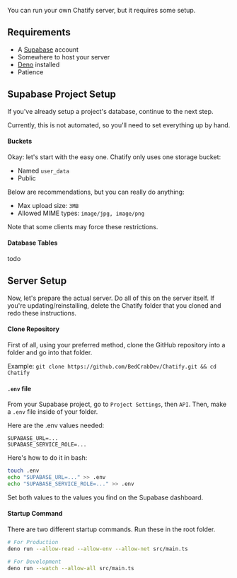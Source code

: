 You can run your own Chatify server, but it requires some setup.

## Requirements

* A [Supabase](https://supabase.com/dashboard) account
* Somewhere to host your server
* [Deno](https://deno.com/manual@v1.11.0/getting_started/installation) installed
* Patience

## Supabase Project Setup

If you've already setup a project's database, continue to the next step.

Currently, this is not automated, so you'll need to set everything up by hand.

#### Buckets

Okay: let's start with the easy one. Chatify only uses one storage bucket:

* Named `user_data`
* Public

Below are recommendations, but you can really do anything:

* Max upload size: `3MB`
* Allowed MIME types: `image/jpg, image/png`

Note that some clients may force these restrictions.

#### Database Tables

todo

## Server Setup

Now, let's prepare the actual server. Do all of this on the server itself. If you're updating/reinstalling, delete the Chatify folder that you cloned and redo these instructions.

#### Clone Repository

First of all, using your preferred method, clone the GitHub repository into a folder and go into that folder.

Example: `git clone https://github.com/BedCrabDev/Chatify.git && cd Chatify`

#### `.env` file

From your Supabase project, go to `Project Settings`, then `API`. Then, make a `.env` file inside of your folder.

Here are the .env values needed:
```env
SUPABASE_URL=...
SUPABASE_SERVICE_ROLE=...
```

Here's how to do it in bash:
```bash
touch .env
echo "SUPABASE_URL=..." >> .env
echo "SUPABASE_SERVICE_ROLE=..." >> .env
```

Set both values to the values you find on the Supabase dashboard.

#### Startup Command

There are two different startup commands. Run these in the root folder.

```bash
# For Production
deno run --allow-read --allow-env --allow-net src/main.ts

# For Development
deno run --watch --allow-all src/main.ts
```

